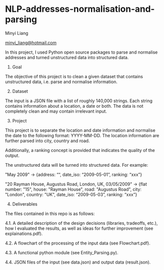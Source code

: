 # NLP-addresses-normalisation-and-parsing
Minyi Liang

minyi_liang@hotmail.com


In this project, I used Python open source packages to parse and normalise addresses and turned unstructured data into structured data.


1. Goal

The objective of this project is to clean a given dataset that contains unstructured data, i.e.
parse and normalise information.

2. Dataset

The input is a JSON file with a list of roughly 140,000 strings. Each string contains information
about a location, a date or both. The data is not completely clean and may contain irrelevant
input.

3. Project

This project is to separate the location and date information and normalise the date to the following
format: YYYY-MM-DD. The location information are further parsed into city, country and road.

Additionally, a ranking concept is provided that indicates the quality of the
output. 

The unstructured data will be turned into structured data. For example:

"May 2009" 
→ 
{address: ““, date_iso: “2009-05-01”, ranking: “xxx”}

"20 Rayman House, Augustus Road, London, UK, 03/05/2009" 
→ 
{flat number: "15", house: "Rayman House", road: "Augustus Road", city: "London", country: "UK", date_iso: “2009-05-03”, ranking: “xxx”}



4. Deliverables

The files contained in this repo is as follows:

4.1. A detailed description of the design decisions (libraries, tradeoffs, etc.), how I evaluated
the results, as well as ideas for further improvement (see explainations.pdf).

4.2. A flowchart of the processing of the input data (see Flowchart.pdf).

4.3. A functional python module (see Entity_Parsing.py).

4.4. JSON files of the input (see data.json) and output data (result.json).
